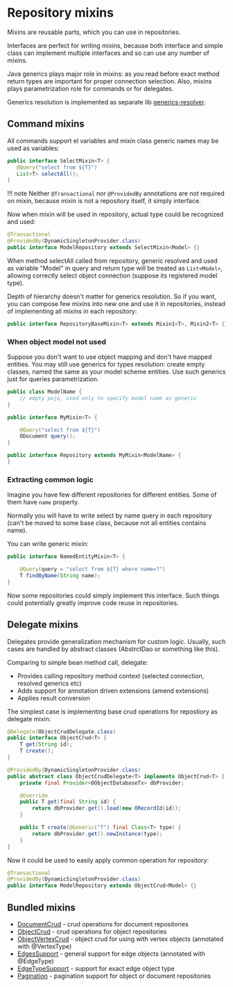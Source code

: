 # Repository mixins

Mixins are reusable parts, which you can use in repositories.

Interfaces are perfect for writing mixins, because both interface and simple class can implement multiple interfaces and so can use any number of mixins.

Java generics plays major role in mixins: as you read before exact method return types are important for proper connection selection. Also, mixins plays parametrization role for commands or for delegates.

Generics resolution is implemented as separate lib [generics-resolver](https://github.com/xvik/generics-resolver).

## Command mixins

All commands support el variables and mixin class generic names may be used as variables:

```java
public interface SelectMixin<T> {
   @Query("select from ${T}")
   List<T> selectAll();
}
```

!!! note 
    Neither `@Transactional` nor `@ProvidedBy` annotations are not required on mixin, because mixin is not a repository itself, it simply interface.

Now when mixin will be used in repository, actual type could be recognized and used:

```java
@Transactional
@ProvidedBy(DynamicSingletonProvider.class)
public interface ModelRepository extends SelectMixin<Model> {}
```

When method selectAll called from repository, generic resolved and used as variable "Model" in query and return type will be treated as `List<Model>`, allowing correctly select object connection (suppose its registered model type).

Depth of hierarchy doesn't matter for generics resolution. So if you want, you can compose few mixins into new one and use it in repositories, instead of implementing all mixins in each repository:

```java
public interface RepositoryBaseMixin<T> extends Mixin1<T>, Mixin2<T> {}
```

### When object model not used

Suppose you don't want to use object mapping and don't have mapped entities.
You may still use generics for types resolution: create empty classes, named the same as your model scheme entities. Use such generics just for queries parametrization.

```java
public class ModelName {
    // empty pojo, used only to specify model name as generic
}

public interface MyMixin<T> {

    @Query("select from ${T}")        
    ODocument query();
}

public interface Repository extends MyMixin<ModelName> {    
}

```

### Extracting common logic

Imagine you have few different repositories for different entities. 
Some of them have `name` property.

Normally you will have to write select by name query in each repository (can't be moved to some base class, because not all entities contains name).

You can write generic mixin:

```java
public interface NamedEntityMixin<T> {

    @Query(query = "select from ${T} where name=?")
    T findByName(String name);
}
```

Now some repositories could simply implement this interface. 
Such things could potentially greatly improve code reuse in repositories.

## Delegate mixins

Delegates provide generalization mechanism for custom logic.
Usually, such cases are handled by abstract classes (AbstrctDao or something like this).

Comparing to simple bean method call, delegate:

* Provides calling repository method context (selected connection, resolved generics etc)
* Adds support for annotation driven extensions (amend extensions)
* Applies result conversion

The simplest case is implementing base crud operations for repostiory as delegate mixin:

```java
@Delegate(ObjectCrudDelegate.class)
public interface ObjectCrud<T> {
    T get(String id);
    T create();
}

@ProvidedBy(DynamicSingletonProvider.class)
public abstract class ObjectCrudDelegate<T> implements ObjectCrud<T> {
    private final Provider<OObjectDatabaseTx> dbProvider;

    @Override
    public T get(final String id) {
        return dbProvider.get().load(new ORecordId(id));
    }

    public T create(@Generic("T") final Class<T> type) {
        return dbProvider.get().newInstance(type);
    }
}
```

Now it could be used to easily apply common operation for repository:

```java
@Transactional
@ProvidedBy(DynamicSingletonProvider.class)
public interface ModelRepository extends ObjectCrud<Model> {}
```

## Bundled mixins

* [DocumentCrud](mixin/doccrud.md) - crud operations for document repositories
* [ObjectCrud](mixin/objcrud.md) - crud operations for object repositories
* [ObjectVertexCrud](mixin/objvcrud.md) - object crud for using with vertex objects (annotated with @VertexType)
* [EdgesSupport](mixin/edges.md) - general support for edge objects (annotated with @EdgeType)
* [EdgeTypeSupport](mixin/edgetype.md) - support for exact edge object type
* [Pagination](mixin/pagination.md) - pagination support for object or document repositories

